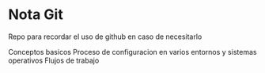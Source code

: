 # Nota Git

Repo para recordar el uso de github en caso de necesitarlo

Conceptos basicos
Proceso de configuracion en varios entornos y sistemas operativos
Flujos de trabajo
